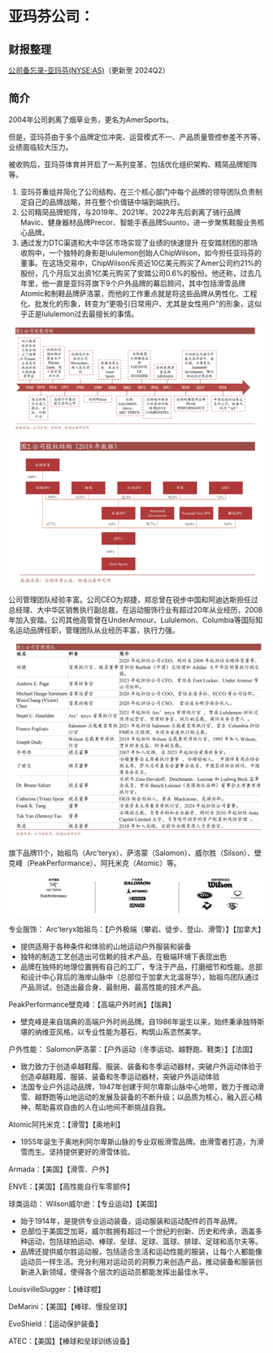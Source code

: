 # 亚玛芬公司：

## 财报整理
[公司备忘录-亚玛芬(NYSE:AS)](https://docs.google.com/spreadsheets/d/1Crmi8gT7M6PQZxPw7oocgglnWSxZOqfWF5ajvRQOcW8/edit?usp=sharing)（更新至 2024Q2）

## 简介
2004年公司剥离了烟草业务，更名为AmerSports。

但是，亚玛芬由于多个品牌定位冲突、运营模式不一、产品质量管控参差不齐等，业绩面临较大压力。

被收购后，亚玛芬体育并开启了一系列变革，包括优化组织架构、精简品牌矩阵等。
1. 亚玛芬重组并简化了公司结构，在三个核心部门中每个品牌的领导团队负责制定自己的品牌战略，并在整个价值链中端到端执行。
2. 公司精简品牌矩阵，与2019年、2021年、2022年先后剥离了骑行品牌Mavic、健身器材品牌Precor、智能手表品牌Suunto，进一步聚焦鞋服业务核心品牌。
3. 通过发力DTC渠道和大中华区市场实现了业绩的快速提升
在安踏财团的那场收购中，一个独特的身影是lululemon创始人ChipWilson，如今担任亚玛芬的董事。在这场交易中，ChipWilson斥资近10亿美元购买了Amer公司约21%的股份，几个月后又出资1亿美元购买了安踏公司0.6%的股份。他还称，过去几年里，他一直是亚玛芬旗下9个户外品牌的幕后顾问，其中包括滑雪品牌Atomic和制鞋品牌萨洛蒙，而他的工作重点就是将这些品牌从男性化、工程化、批发化的形象，转变为“更吸引日常用户、尤其是女性用户”的形象，这似乎正是lululemon过去最擅长的事情。

![发展历程](https://raw.githubusercontent.com/Lyman11/Lyman/main/upload/202407291439084.png)

![股权结构](https://raw.githubusercontent.com/Lyman11/Lyman/main/upload/202407291440645.png)

公司管理团队经验丰富。公司CEO为郑捷，郑总曾在锐步中国和阿迪达斯担任过总经理、大中华区销售执行副总裁，在运动服饰行业有超过20年从业经历，2008年加入安踏。公司其他高管曾在UnderArmour、Lululemon、Columbia等国际知名运动品牌任职，管理团队从业经历丰富，执行力强。

![管理团队](https://raw.githubusercontent.com/Lyman11/Lyman/main/upload/202407291441007.png)

旗下品牌11个，始祖鸟（Arc'teryx）、萨洛蒙（Salomon）、威尔胜（Silson）、壁克峰（PeakPerformance）、阿托米克（Atomic）等。

![品牌](https://raw.githubusercontent.com/Lyman11/Lyman/main/upload/202407291442037.png)

专业服饰：
Arc’teryx始祖鸟：【户外极端（攀岩、徒步、登山、滑雪）】【加拿大】
* 提供适用于各种条件和体验的山地运动户外服装和装备
* 独特的制造工艺创造出可信赖的技术产品，在极端环境下表现出色
* 品牌在独特的地理位置拥有自己的工厂，专注于产品，打磨细节和性能。总部和设计中心背后的海岸山脉中（总部位于加拿大北温哥华），始祖鸟团队通过产品测试，创造出最合身、最耐用、最高性能的技术产品。

PeakPerformance壁克峰：【高端户外时尚】【瑞典】
* 壁克峰是来自瑞典的高端户外时尚品牌。自1986年诞生以来，始终秉承独特斯堪的纳维亚风格，以专业性能为基石，构筑山系恣然美学。

户外性能：
Salomon萨洛蒙：【户外运动（冬季运动、越野跑、鞋类）】【法国】
* 致力致力于创造卓越鞋履、服装、装备和冬季运动器材，突破户外运动体验于创造卓越鞋履、服装、装备和冬季运动器材，突破户外运动体验
* 法国专业户外运动品牌，1947年创建于阿尔卑斯山脉中心地带，致力于推动滑雪、越野跑等山地运动的发展及装备的不断升级；以品质为核心，融入匠心精神，帮助喜欢自由的人在山地间不断挑战自我。

Atomic阿托米克：【滑雪】【奥地利】
* 1955年诞生于奥地利阿尔卑斯山脉的专业双板滑雪品牌。由滑雪者打造，为滑雪而生。坚持提供更好的滑雪体验。

Armada：【美国】【滑雪、户外】

ENVE：【美国】【高性能自行车零部件】

球类运动：
Wilson威尔逊：【专业运动】【美国】
* 始于1914年，是提供专业运动装备，运动服装和运动配件的百年品牌。
* 总部位于美国芝加哥，威尔胜拥有超过一个世纪的创新、历史和传承，涵盖多种运动，包括球拍运动、棒球、垒球、足球、篮球、排球、足球和高尔夫等。
* 品牌还提供威尔胜运动服，包括适合生活和运动性能的服装，让每个人都能像运动员一样生活。充分利用对运动员的洞察力来创造产品，推动装备和服装创新进入新领域，使得各个层次的运动员都能发挥出最佳水平。

LouisvilleSlugger：【棒球棍】

DeMarini：【美国】【棒球、慢投垒球】

EvoShield：【运动保护装备】

ATEC：【美国】【棒球和垒球训练设备】

